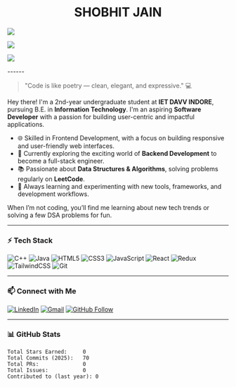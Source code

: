 <h1 align="center">SHOBHIT JAIN</h1>

<p justify="center">
  <a href="https://www.linkedin.com/in/shobhit-jain-889ba0202/"><img src="https://img.shields.io/badge/Connect-blue?style=for-the-badge" /></a>
  
  <a href="sjain3994@gmail.com"><img src="https://img.shields.io/badge/Contact-red?style=for-the-badge" /></a>
  
  <a href="https://img.shields.io/github/followers/Shobhit1805?style=social"><img src="https://img.shields.io/badge/Follow-black?style=for-the-badge" /></a>
</p>
------

> "Code is like poetry — clean, elegant, and expressive." 💻


Hey there! I'm a 2nd-year undergraduate student at **IET DAVV INDORE**, pursuing B.E. in **Information Technology**. I'm an aspiring **Software Developer** with a passion for building user-centric and impactful applications.

- 🌐 Skilled in Frontend Development, with a focus on building responsive and user-friendly web interfaces.
- 🔧 Currently exploring the exciting world of **Backend Development** to become a full-stack engineer.
- 📚 Passionate about **Data Structures & Algorithms**, solving problems regularly on **LeetCode**.
- 🚀 Always learning and experimenting with new tools, frameworks, and development workflows.

When I’m not coding, you’ll find me learning about new tech trends or solving a few DSA problems for fun.

-----

### ⚡ Tech Stack

![C++](https://img.shields.io/badge/-C++-00599C?logo=c%2B%2B&style=flat)
![Java](https://img.shields.io/badge/-Java-007396?logo=java&style=flat)
![HTML5](https://img.shields.io/badge/-HTML5-E34F26?logo=html5&style=flat)
![CSS3](https://img.shields.io/badge/-CSS3-1572B6?logo=css3&style=flat)
![JavaScript](https://img.shields.io/badge/-JavaScript-F7DF1E?logo=javascript&style=flat)
![React](https://img.shields.io/badge/-React-20232A?logo=react&logoColor=61DAFB&style=flat)
![Redux](https://img.shields.io/badge/-Redux-764ABC?logo=redux&style=flat)
![TailwindCSS](https://img.shields.io/badge/-Tailwind_CSS-38B2AC?logo=tailwind-css&style=flat)
![Git](https://img.shields.io/badge/-Git-F05032?logo=git&style=flat)

----
### 📫 Connect with Me

[![LinkedIn](https://img.shields.io/badge/-LinkedIn-0077B5?style=for-the-badge&logo=linkedin&logoColor=white)](https://www.linkedin.com/in/shobhit1805/)
[![Gmail](https://img.shields.io/badge/-Gmail-D14836?style=for-the-badge&logo=gmail&logoColor=white)](mailto:shobhitjain1805@gmail.com)
[![GitHub Follow](https://img.shields.io/github/followers/Shobhit1805?label=Follow&style=social)](https://github.com/Shobhit1805)

-------

### 📊 GitHub Stats

```text
Total Stars Earned:     0
Total Commits (2025):   70
Total PRs:              0
Total Issues:           0
Contributed to (last year): 0

